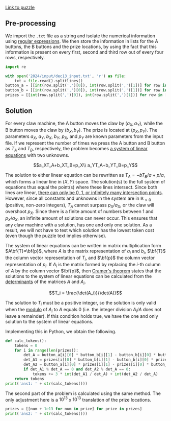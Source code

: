 [Link to puzzle](https://adventofcode.com/2024/day/13)
## Pre-processing

We import the `.txt` file as a string and isolate the numerical information using [regular expressions](https://en.wikipedia.org/wiki/Regular_expression). We then store the information in lists for the A buttons, the B buttons and the prize locations, by using the fact that this information is present on every first, second and third row out of every four rows, respectively.

```python
import re

with open('2024/input/dec13_input.txt', 'r') as file:
    txt = file.read().splitlines()
button_a = [[int(row.split(',')[0]), int(row.split(',')[1])] for row in [re.sub(r'[^0-9,]','',row) for row in txt[0::4]]]
button_b = [[int(row.split(',')[0]), int(row.split(',')[1])] for row in [re.sub(r'[^0-9,]','',row) for row in txt[1::4]]]
prizes = [[int(row.split(',')[0]), int(row.split(',')[1])] for row in [re.sub(r'[^0-9,]','',row) for row in txt[2::4]]]
```

## Solution

For every claw machine, the A button moves the claw by $(a_X,a_Y)$, while the B button moves the claw by $(b_X,b_Y)$. The prize is located at $(p_X,p_Y)$. The parameters $a_X$, $a_Y$, $b_X$, $b_Y$, $p_X$, and $p_Y$ are known parameters from the input file. If we represent the number of times we press the A button and B button as $T_A$ and $T_B$, respectively, the problem becomes [a system of linear equations](https://en.wikipedia.org/wiki/System_of_linear_equations) with two unknowns.

$$a_XT_A+b_XT_B=p_X\\
a_YT_A+b_YT_B=p_Y$$

The solution to either linear equation can be rewritten as $T_A=-bT_B/a+p/a$, which forms a linear line in $(X,Y)$ space. The solution(s) to the full system of equations thus equal the point(s) where these lines intersect. Since both lines are linear, [there can only be 0, 1, or infinitely many intersection points](https://en.wikipedia.org/wiki/Line%E2%80%93line_intersection). However, since all constants and unknowns in the system are in $ℝ_{>0}$ (positive, non-zero integers), $T_A$ cannot surpass $p_X/a_X$, or the claw will overshoot $p_X$. Since there is a finite amount of numbers between 1 and $p_X/a_X$, an infinite amount of solutions can never occur. This ensures that any claw machine with a solution, has one and only one solution. As a result, we will not have to test which solution has the lowest token cost (even though the puzzle text implies otherwise).

The system of linear equations can be written in matrix multiplication form $A\bf{T}=\bf{p}$, where $A$ is the matrix representation of $a_i$ and $b_i$, $\bf{T}$ the column vector representation of $T_i$, and $\bf{p}$ the column vector representation of $p_i$. If $A_i$ is the matrix formed by replacing the $i$-th column of $A$ by the column vector $\bf{p}$, then [Cramer's theorem](https://en.wikipedia.org/wiki/Cramer%27s_rule) states that the solutions to the system of linear equations can be calculated from the [determinants](https://en.wikipedia.org/wiki/Determinant) of the matrices $A$ and $A_i$.

$$T_i = \frac{\det(A_i)}{\det(A)}$$

The solution to $T_i$ must be a positive integer, so the solution is only valid when the [modulo](https://en.wikipedia.org/wiki/Modulo) of $A_i$ to $A$ equals 0 (i.e. the integer division $A_i/A$ does not leave a remainder). If this condition holds true, we have the one and only solution to the system of linear equations.

Implementing this in Python, we obtain the following.

```python
def calc_tokens():
    tokens = 0
    for i in range(len(prizes)):
        det_A = button_a[i][0] * button_b[i][1] - button_b[i][0] * button_a[i][1]
        det_A1 = prizes[i][0] * button_b[i][1] - button_b[i][0] * prizes[i][1]
        det_A2 = button_a[i][0] * prizes[i][1] - prizes[i][0] * button_a[i][1]
        if det_A1 % det_A == 0 and det_A2 % det_A == 0:
            tokens += 3 * int(det_A1 / det_A) + int(det_A2 / det_A)
    return tokens
print('ans1: ' + str(calc_tokens()))
```

The second part of the problem is calculated using the same method. The only adjustment here is a $10^{13}$ x $10^{13}$ translation of the prize locations.

```python
prizes = [[num + 1e13 for num in prize] for prize in prizes]
print('ans2: ' + str(calc_tokens()))
```